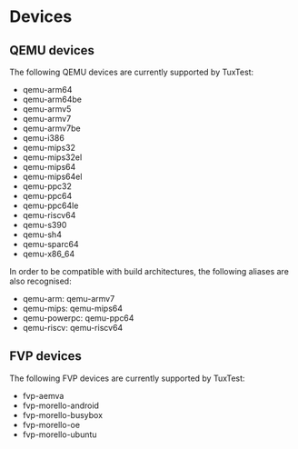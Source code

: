 # Devices

## QEMU devices

The following QEMU devices are currently supported by TuxTest:

* qemu-arm64
* qemu-arm64be
* qemu-armv5
* qemu-armv7
* qemu-armv7be
* qemu-i386
* qemu-mips32
* qemu-mips32el
* qemu-mips64
* qemu-mips64el
* qemu-ppc32
* qemu-ppc64
* qemu-ppc64le
* qemu-riscv64
* qemu-s390
* qemu-sh4
* qemu-sparc64
* qemu-x86_64

In order to be compatible with build architectures, the following aliases are also recognised:

* qemu-arm: qemu-armv7
* qemu-mips: qemu-mips64
* qemu-powerpc: qemu-ppc64
* qemu-riscv: qemu-riscv64

## FVP devices

The following FVP devices are currently supported by TuxTest:

* fvp-aemva
* fvp-morello-android
* fvp-morello-busybox
* fvp-morello-oe
* fvp-morello-ubuntu
